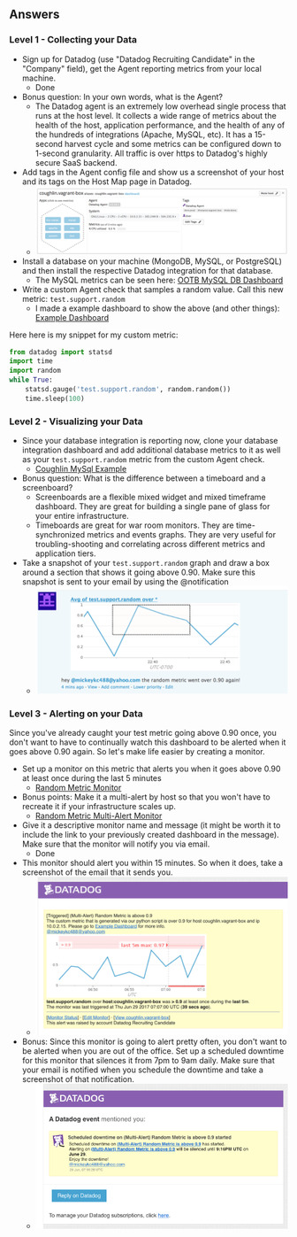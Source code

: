 ## Answers

### Level 1 - Collecting your Data

* Sign up for Datadog (use "Datadog Recruiting Candidate" in the "Company" field), get the Agent reporting metrics from your local machine.
  * Done
* Bonus question: In your own words, what is the Agent?
  * The Datadog agent is an extremely low overhead single process that runs at the host level. It collects a wide range of metrics about the health of the host, application performance, and the health of any of the hundreds of integrations (Apache, MySQL, etc). It has a 15-second harvest cycle and some metrics can be configured down to 1-second granularity. All traffic is over https to Datadog's highly secure SaaS backend.
* Add tags in the Agent config file and show us a screenshot of your host and its tags on the Host Map page in Datadog.
  * ![My Host with Tags](images/hostAndTags.png "My Host with Tags")
* Install a database on your machine (MongoDB, MySQL, or PostgreSQL) and then install the respective Datadog integration for that database.
  * The MySQL metrics can be seen here: [OOTB MySQL DB Dashboard](https://app.datadoghq.com/dash/integration/custom%3Amysql?live=true&page=0&is_auto=false&from_ts=1498715373838&to_ts=1498718973838&tile_size=m)
* Write a custom Agent check that samples a random value. Call this new metric: `test.support.random`
  * I made a example dashboard to show the above (and other things): [Example Dashboard](https://p.datadoghq.com/sb/d5cc72308-a138052e21)

Here here is my snippet for my custom metric:

```python
from datadog import statsd
import time
import random
while True:
    statsd.gauge('test.support.random', random.random())
    time.sleep(100)
```

### Level 2 - Visualizing your Data

* Since your database integration is reporting now, clone your database integration dashboard and add additional database metrics to it as well as your `test.support.random` metric from the custom Agent check.
  * [Coughlin MySql Example](https://app.datadoghq.com/dash/313411/coughlin-mysql-example?live=true&page=0&is_auto=false&from_ts=1498709688809&to_ts=1498713288809&tile_size=m&tpl_var_scope=env%3Aprod)
* Bonus question: What is the difference between a timeboard and a screenboard?
  * Screenboards are a flexible mixed widget and mixed timeframe dashboard. They are great for building a single pane of glass for your entire infrastructure.
  * Timeboards are great for war room monitors. They are time-synchronized metrics and events graphs. They are very useful for troubling-shooting and correlating across different metrics and application tiers.
* Take a snapshot of your `test.support.random` graph and draw a box around a section that shows it going above 0.90. Make sure this snapshot is sent to your email by using the @notification
  * ![Random Number Above 0.9](images/randAbove9.png "Random Number Above 0.9")

### Level 3 - Alerting on your Data

Since you've already caught your test metric going above 0.90 once, you don't want to have to continually watch this dashboard to be alerted when it goes above 0.90 again.  So let's make life easier by creating a monitor.  
* Set up a monitor on this metric that alerts you when it goes above 0.90 at least once during the last 5 minutes
  * [Random Metric Monitor](https://app.datadoghq.com/monitors#2303675?group=all&live=1h)
* Bonus points:  Make it a multi-alert by host so that you won't have to recreate it if your infrastructure scales up.
  * [Random Metric Multi-Alert Monitor](https://app.datadoghq.com/monitors#2303691/edit)
* Give it a descriptive monitor name and message (it might be worth it to include the link to your previously created dashboard in the message).  Make sure that the monitor will notify you via email.
  * Done
* This monitor should alert you within 15 minutes. So when it does, take a screenshot of the email that it sends you.
  * ![Alert](images/alert.png "alert")
* Bonus: Since this monitor is going to alert pretty often, you don't want to be alerted when you are out of the office. Set up a scheduled downtime for this monitor that silences it from 7pm to 9am daily. Make sure that your email is notified when you schedule the downtime and take a screenshot of that notification.
  * ![downtime](images/downtime.png "downtime")
